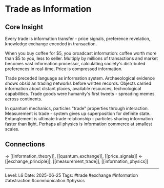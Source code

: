 # Trade as Information

## Core Insight
Every trade is information transfer - price signals, preference revelation, knowledge exchange encoded in transaction.

When you buy coffee for $5, you broadcast information: coffee worth more than $5 to you, less to seller. Multiply by millions of transactions and market becomes vast information processor, calculating society's distributed preferences in real-time. Price is compressed information.

Trade preceded language as information system. Archaeological evidence shows obsidian trading networks before written records. Objects carried information about distant places, available resources, technological capabilities. Trade goods were humanity's first tweets - spreading memes across continents.

In quantum mechanics, particles "trade" properties through interaction. Measurement is trade - system gives up superposition for definite state. Entanglement is ultimate trade relationship - particles sharing information faster than light. Perhaps all physics is information commerce at smallest scales.

## Connections
→ [[information_theory]], [[quantum_exchange]], [[price_signals]]
← [[exchange_principle]], [[measurement_trade]], [[information_physics]]

---
Level: L6
Date: 2025-06-25
Tags: #trade #exchange #information #abstraction #communication #physics